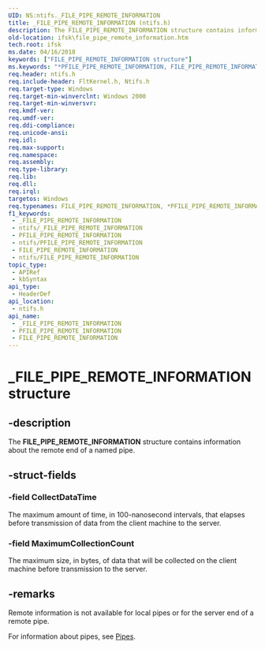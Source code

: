 ```yaml
---
UID: NS:ntifs._FILE_PIPE_REMOTE_INFORMATION
title: _FILE_PIPE_REMOTE_INFORMATION (ntifs.h)
description: The FILE_PIPE_REMOTE_INFORMATION structure contains information about the remote end of a named pipe.
old-location: ifsk\file_pipe_remote_information.htm
tech.root: ifsk
ms.date: 04/16/2018
keywords: ["FILE_PIPE_REMOTE_INFORMATION structure"]
ms.keywords: "*PFILE_PIPE_REMOTE_INFORMATION, FILE_PIPE_REMOTE_INFORMATION, FILE_PIPE_REMOTE_INFORMATION structure [Installable File System Drivers], PFILE_PIPE_REMOTE_INFORMATION, PFILE_PIPE_REMOTE_INFORMATION structure pointer [Installable File System Drivers], _FILE_PIPE_REMOTE_INFORMATION, ifsk.file_pipe_remote_information, ntifs/FILE_PIPE_REMOTE_INFORMATION, ntifs/PFILE_PIPE_REMOTE_INFORMATION"
req.header: ntifs.h
req.include-header: FltKernel.h, Ntifs.h
req.target-type: Windows
req.target-min-winverclnt: Windows 2000
req.target-min-winversvr: 
req.kmdf-ver: 
req.umdf-ver: 
req.ddi-compliance: 
req.unicode-ansi: 
req.idl: 
req.max-support: 
req.namespace: 
req.assembly: 
req.type-library: 
req.lib: 
req.dll: 
req.irql: 
targetos: Windows
req.typenames: FILE_PIPE_REMOTE_INFORMATION, *PFILE_PIPE_REMOTE_INFORMATION
f1_keywords:
 - _FILE_PIPE_REMOTE_INFORMATION
 - ntifs/_FILE_PIPE_REMOTE_INFORMATION
 - PFILE_PIPE_REMOTE_INFORMATION
 - ntifs/PFILE_PIPE_REMOTE_INFORMATION
 - FILE_PIPE_REMOTE_INFORMATION
 - ntifs/FILE_PIPE_REMOTE_INFORMATION
topic_type:
 - APIRef
 - kbSyntax
api_type:
 - HeaderDef
api_location:
 - ntifs.h
api_name:
 - _FILE_PIPE_REMOTE_INFORMATION
 - PFILE_PIPE_REMOTE_INFORMATION
 - FILE_PIPE_REMOTE_INFORMATION
---
```


# _FILE_PIPE_REMOTE_INFORMATION structure


## -description

The <b>FILE_PIPE_REMOTE_INFORMATION</b> structure contains information about the remote end of a named pipe.

## -struct-fields

### -field CollectDataTime

The maximum amount of time, in 100-nanosecond intervals, that elapses before transmission of data from the client machine to the server.

### -field MaximumCollectionCount

The maximum size, in bytes, of data that will be collected on the client machine before transmission to the server.

## -remarks

Remote information is not available for local pipes or for the server end of a remote pipe.

For information about pipes, see <a href="/windows/desktop/ipc/pipes">Pipes</a>.

